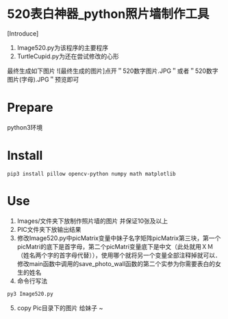 # 520表白神器_python照片墙制作工具

[Introduce]
1. Image520.py为该程序的主要程序
2. TurtleCupid.py为还在尝试修改的心形

最终生成如下图片
![最终生成的图片]点开＂520数字图片.JPG＂或者＂520数字图片(字母).JPG＂预览即可

# Prepare
python3环境

# Install
```shell
pip3 install pillow opencv-python numpy math matplotlib 
```

# Use
1. Images/文件夹下放制作照片墙的图片 并保证10张及以上
2. PIC文件夹下放输出结果
3. 修改Image520.py中picMatrix变量中妹子名字矩阵picMatrix第三块，第一个picMatri的底下是首字母，第二个picMatri变量底下是中文（此处就用ＸＭ（姓名两个字的首字母代替）），使用哪个就将另一个变量全部注释掉就可以．修改main函数中调用的save_photo_wall函数的第二个实参为你需要表白的女生的姓名
4. 命令行写法
```sh
py3 Image520.py
```
5. copy Pic目录下的图片 给妹子 ~

